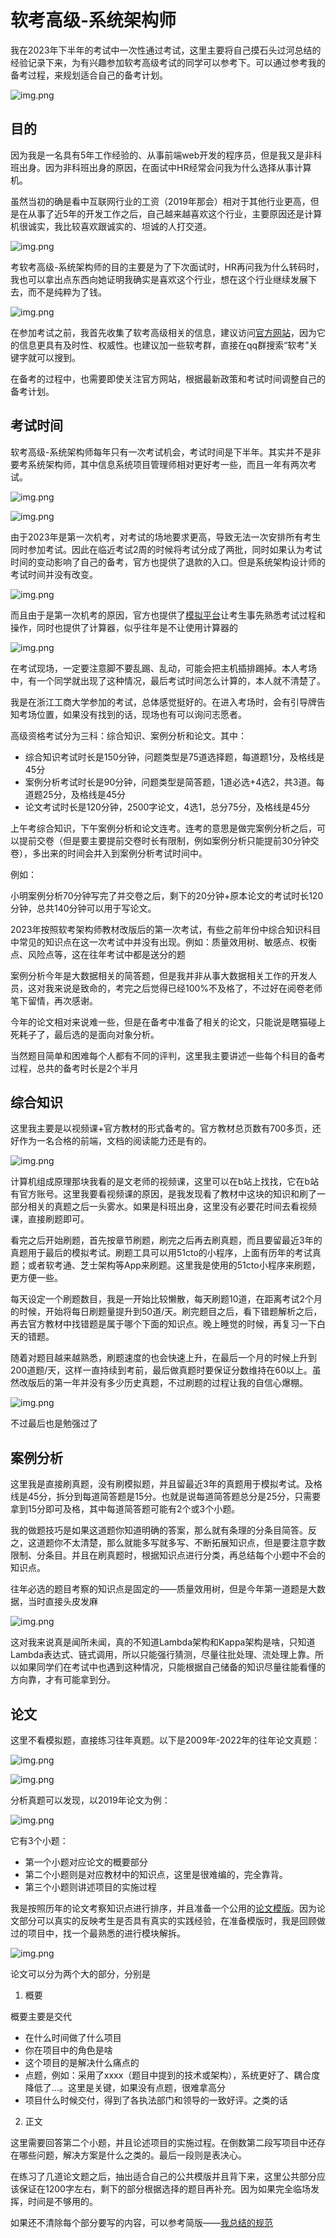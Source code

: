 # 软考高级-系统架构师

我在2023年下半年的考试中一次性通过考试，这里主要将自己摸石头过河总结的经验记录下来，为有兴趣参加软考高级考试的同学可以参考下。可以通过参考我的备考过程，来规划适合自己的备考计划。

![img.png](/imgs/life/exam.png)

## 目的

因为我是一名具有5年工作经验的、从事前端web开发的程序员，但是我又是非科班出身。因为非科班出身的原因，在面试中HR经常会问我为什么选择从事计算机。

虽然当初的确是看中互联网行业的工资（2019年那会）相对于其他行业更高，但是在从事了近5年的开发工作之后，自己越来越喜欢这个行业，主要原因还是计算机很诚实，我比较喜欢跟诚实的、坦诚的人打交道。

![img.png](/imgs/life/exam-7.png)

考软考高级-系统架构师的目的主要是为了下次面试时，HR再问我为什么转码时，我也可以拿出点东西向她证明我确实是喜欢这个行业，想在这个行业继续发展下去，而不是纯粹为了钱。

![img.png](/imgs/life/exam-6.png)

在参加考试之前，我首先收集了软考高级相关的信息，建议访问[官方网站](https://www.ruankao.org.cn/)，因为它的信息更具有及时性、权威性。也建议加一些软考群，直接在qq群搜索“软考”关键字就可以搜到。

在备考的过程中，也需要即使关注官方网站，根据最新政策和考试时间调整自己的备考计划。

## 考试时间

软考高级-系统架构师每年只有一次考试机会，考试时间是下半年。其实并不是非要考系统架构师，其中信息系统项目管理师相对更好考一些，而且一年有两次考试。

![img.png](/imgs/life/exam-1.png)

![img.png](/imgs/life/exam-3.png)

由于2023年是第一次机考，对考试的场地要求更高，导致无法一次安排所有考生同时参加考试。因此在临近考试2周的时候将考试分成了两批，同时如果认为考试时间的变动影响了自己的备考，官方也提供了退款的入口。但是系统架构设计师的考试时间并没有改变。

![img.png](/imgs/life/exam-2.png)

而且由于是第一次机考的原因，官方也提供了[模拟平台](https://bm.ruankao.org.cn/sign/welcome)让考生事先熟悉考试过程和操作，同时也提供了计算器，似乎往年是不让使用计算器的

![img.png](/imgs/life/exam-4.png)

在考试现场，一定要注意脚不要乱踢、乱动，可能会把主机插排踢掉。本人考场中，有一个同学就出现了这种情况，最后考试时间怎么计算的，本人就不清楚了。

我是在浙江工商大学参加的考试，总体感觉挺好的。在进入考场时，会有引导牌告知考场位置，如果没有找到的话，现场也有可以询问志愿者。

高级资格考试分为三科：综合知识、案例分析和论文。其中：

- 综合知识考试时长是150分钟，问题类型是75道选择题，每道题1分，及格线是45分
- 案例分析考试时长是90分钟，问题类型是简答题，1道必选+4选2，共3道。每道题25分，及格线是45分
- 论文考试时长是120分钟，2500字论文，4选1，总分75分，及格线是45分

上午考综合知识，下午案例分析和论文连考。连考的意思是做完案例分析之后，可以提前交卷（但是要主要提前交卷时长有限制，例如案例分析只能提前30分钟交卷），多出来的时间会并入到案例分析考试时间中。

例如：

小明案例分析70分钟写完了并交卷之后，剩下的20分钟+原本论文的考试时长120分钟，总共140分钟可以用于写论文。

2023年按照软考架构师教材改版后的第一次考试，有些之前年份中综合知识科目中常见的知识点在这一次考试中并没有出现。例如：质量效用树、敏感点、权衡点、风险点等，这在往年考试中都是送分的题

案例分析今年是大数据相关的简答题，但是我并非从事大数据相关工作的开发人员，这对我来说是致命的，考完之后觉得已经100%不及格了，不过好在阅卷老师笔下留情，再次感谢。

今年的论文相对来说难一些，但是在备考中准备了相关的论文，只能说是瞎猫碰上死耗子了，最后选的是面向对象分析。

当然题目简单和困难每个人都有不同的评判，这里我主要讲述一些每个科目的备考过程，总共的备考时长是2个半月

## 综合知识

这里我主要是以视频课+官方教材的形式备考的。官方教材总页数有700多页，还好作为一名合格的前端，文档的阅读能力还是有的。

![img.png](/imgs/life/exam-5.png)

计算机组成原理那块我看的是文老师的视频课，这里可以在b站上找找，它在b站有官方账号。这里我要看视频课的原因，是我发现看了教材中这块的知识和刷了一部分相关的真题之后一头雾水。如果是科班出身，这里没有必要花时间去看视频课，直接刷题即可。

看完之后开始刷题，首先按章节刷题，刷完之后再去刷真题，而且要留最近3年的真题用于最后的模拟考试。刷题工具可以用51cto的小程序，上面有历年的考试真题；或者软考通、芝士架构等App来刷题。这里我是使用的51cto小程序来刷题，更方便一些。

每天设定一个刷题数目，我是一开始比较懒散，每天刷题10道，在距离考试2个月的时候，开始将每日刷题量提升到50道/天。刷完题目之后，看下错题解析之后，再去官方教材中找错题是属于哪个下面的知识点。晚上睡觉的时候，再复习一下白天的错题。

随着对题目越来越熟悉，刷题速度的也会快速上升，在最后一个月的时候上升到200道题/天，这样一直持续到考前，最后做真题时要保证分数维持在60以上。虽然改版后的第一年并没有多少历史真题，不过刷题的过程让我的自信心爆棚。

![img.png](/imgs/life/exam-8.png)

不过最后也是勉强过了

## 案例分析

这里我是直接刷真题，没有刷模拟题，并且留最近3年的真题用于模拟考试。及格线是45分，拆分到每道简答题是15分。也就是说每道简答题总分是25分，只需要拿到15分即可及格，其中每道简答题可能有2个或3个小题。

我的做题技巧是如果这道题你知道明确的答案，那么就有条理的分条目简答。反之，这道题你不太清楚，那么就能多写就多写、不断拓展知识点，但是要注意字数限制、分条目。并且在刷真题时，根据知识点进行分类，再总结每个小题中不会的知识点。

往年必选的题目考察的知识点是固定的——质量效用树，但是今年第一道题是大数据，当时直接头皮发麻

![img.png](/imgs/life/exam-9.png)

这对我来说真是闻所未闻，真的不知道Lambda架构和Kappa架构是啥，只知道Lambda表达式、链式调用，所以只能强行猜测，尽量往批处理、流处理上靠。所以如果同学们在考试中也遇到这种情况，只能根据自己储备的知识尽量往能看懂的方向靠，才有可能拿到分。

## 论文

这里不看模拟题，直接练习往年真题。以下是2009年-2022年的往年论文真题：

![img.png](/imgs/life/exam-10.png)

![img.png](/imgs/life/exam-11.png)

分析真题可以发现，以2019年论文为例：

![img.png](/imgs/life/exam-12.png)

它有3个小题：

- 第一个小题对应论文的概要部分
- 第二个小题则是对应教材中的知识点，这里是很难编的，完全靠背。
- 第三个小题则讲述项目的实施过程

我是按照历年的论文考察知识点进行排序，并且准备一个公用的[论文模版](/life/exam/chapter-3.1.md)。因为论文部分可以真实的反映考生是否具有真实的实践经验，在准备模版时，我是回顾做过的项目中，找一个最熟悉的进行模块解拆。

![img.png](/imgs/life/exam-13.png)

论文可以分为两个大的部分，分别是

1. 概要

概要主要是交代

- 在什么时间做了什么项目
- 你在项目中的角色是啥
- 这个项目的是解决什么痛点的
- 点题，例如：采用了xxxx（题目中提到的技术或架构），系统更好了、耦合度降低了...。这里是关键，如果没有点题，很难拿高分
- 项目什么时候交付，得到了各执法部门和领导的一致好评。之类的话

2. 正文

这里需要回答第二个小题，并且论述项目的实施过程。在倒数第二段写项目中还存在哪些问题，解决方案是什么之类的。最后一段则是表决心。

在练习了几道论文题之后，抽出适合自己的公共模版并且背下来，这里公共部分应该保证在1200字左右，剩下的部分根据选择的题目再补充。因为如果完全临场发挥，时间是不够用的。

如果还不清除每个部分要写的内容，可以参考简版——[我总结的规范](/life/exam/chapter-3.4.md)
